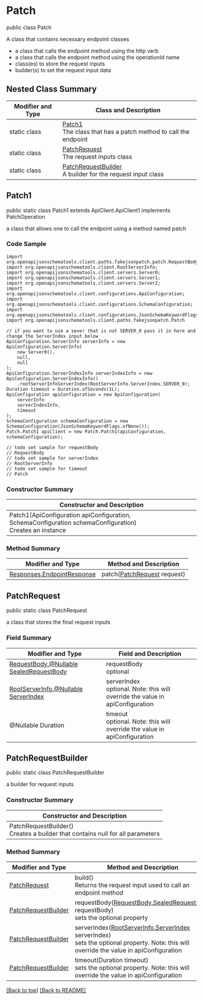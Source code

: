 # Patch

public class Patch

A class that contains necessary endpoint classes
- a class that calls the endpoint method using the http verb
- a class that calls the endpoint method using the operationId name
- class(es) to store the request inputs
- builder(s) to set the request input data

## Nested Class Summary
| Modifier and Type | Class and Description |
| ----------------- | --------------------- |
| static class | [Patch1](#patch1)<br>The class that has a patch method to call the endpoint |
| static class | [PatchRequest](#patchrequest)<br>The request inputs class |
| static class | [PatchRequestBuilder](#patchrequestbuilder)<br>A builder for the request input class |

## Patch1
public static class Patch1 extends ApiClient.ApiClient1 implements PatchOperation<br>

a class that allows one to call the endpoint using a method named patch

### Code Sample
```
import org.openapijsonschematools.client.paths.fakejsonpatch.patch.RequestBody;
import org.openapijsonschematools.client.RootServerInfo;
import org.openapijsonschematools.client.servers.Server0;
import org.openapijsonschematools.client.servers.Server1;
import org.openapijsonschematools.client.servers.Server2;
import org.openapijsonschematools.client.configurations.ApiConfiguration;
import org.openapijsonschematools.client.configurations.SchemaConfiguration;
import org.openapijsonschematools.client.configurations.JsonSchemaKeywordFlags;
import org.openapijsonschematools.client.paths.fakejsonpatch.Patch

// if you want to use a sever that is not SERVER_0 pass it in here and change the ServerIndex input below
ApiConfiguration.ServerInfo serverInfo = new ApiConfiguration.ServerInfo(
    new Server0(),
    null,
    null
);
ApiConfiguration.ServerIndexInfo serverIndexInfo = new ApiConfiguration.ServerIndexInfo()
    .rootServerInfoServerIndex(RootServerInfo.ServerIndex.SERVER_0);
Duration timeout = Duration.ofSeconds(1L);
ApiConfiguration apiConfiguration = new ApiConfiguration(
    serverInfo
    serverIndexInfo,
    timeout
);
SchemaConfiguration schemaConfiguration = new SchemaConfiguration(JsonSchemaKeywordFlags.ofNone());
Patch.Patch1 apiClient = new Patch.Patch1(apiConfiguration, schemaConfiguration);

// todo set sample for requestBody
// RequestBody
// todo set sample for serverIndex
// RootServerInfo
// todo set sample for timeout
// Patch
```
### Constructor Summary
| Constructor and Description |
| --------------------------- |
| Patch1(ApiConfiguration apiConfiguration, SchemaConfiguration schemaConfiguration)<br>Creates an instance |

### Method Summary
| Modifier and Type | Method and Description |
| ----------------- | ---------------------- |
| [Responses.EndpointResponse](../../paths/fakejsonpatch/patch/Responses.md#endpointresponse) | patch([PatchRequest](#patchrequest) request) |

## PatchRequest
public static class PatchRequest<br>

a class that stores the final request inputs

### Field Summary
| Modifier and Type | Field and Description |
| ----------------- | --------------------- |
| [RequestBody.@Nullable SealedRequestBody](../../paths/fakejsonpatch/patch/RequestBody.md#sealedrequestbody) | requestBody<br>optional |
| [RootServerInfo.@Nullable ServerIndex](../../RootServerInfo.md#serverindex) | serverIndex<br>optional. Note: this will override the value in apiConfiguration |
| @Nullable Duration | timeout<br>optional. Note: this will override the value in apiConfiguration |

## PatchRequestBuilder
public static class PatchRequestBuilder<br>

a builder for request inputs

### Constructor Summary
| Constructor and Description |
| --------------------------- |
| PatchRequestBuilder()<br>Creates a builder that contains null for all parameters |

### Method Summary
| Modifier and Type | Method and Description |
| ----------------- | ---------------------- |
| [PatchRequest](#patchrequest) | build()<br>Returns the request input used to call an endpoint method |
| [PatchRequestBuilder](#patchrequestbuilder) | requestBody([RequestBody.SealedRequestBody](../../paths/fakejsonpatch/patch/RequestBody.md#sealedrequestbody) requestBody)<br>sets the optional property |
| [PatchRequestBuilder](#patchrequestbuilder) | serverIndex([RootServerInfo.ServerIndex](../../RootServerInfo.md#serverindex) serverIndex)<br>sets the optional property. Note: this will override the value in apiConfiguration |
| [PatchRequestBuilder](#patchrequestbuilder) | timeout(Duration timeout)<br>sets the optional property. Note: this will override the value in apiConfiguration |

[[Back to top]](#top) [[Back to README]](../../../README.md)
